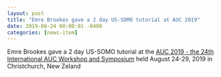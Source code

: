 ```yaml
---
layout: post
title: "Emre Brookes gave a 2 day US-SOMO tutorial at AUC 2019"
date: 2019-08-24 00:00:01 -0400
categories: [news-item]
---
```

Emre Brookes gave a 2 day US-SOMO tutorial at the [AUC 2019 - the 24th International AUC Workshop and Symposium](https://auc2019.uleth.ca/ "AUC 2019")
held August 24-29, 2019 in Christchurch, New Zeland